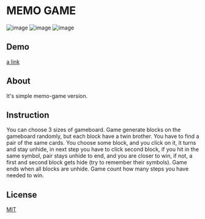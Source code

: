 # MEMO GAME

![image](https://img.shields.io/badge/Vite-B73BFE?style=for-the-badge&logo=vite&logoColor=FFD62E) ![image](https://img.shields.io/badge/React-20232A?style=for-the-badge&logo=react&logoColor=61DAFB)
![image](https://img.shields.io/badge/TypeScript-007ACC?style=for-the-badge&logo=typescript&logoColor=white)

## Demo

[a link](https://dziwnykot.pl/memo)

## About

It's simple memo-game version.

## Instruction

You can choose 3 sizes of gameboard. Game generate blocks on the gameboard randomly, but each block have a twin brother. You have to find a pair of the same cards. You choose some block, and you click on it, it turns and stay unhide, in next step you have to click second block, if you hit in the same symbol, pair stays unhide to end, and you are closer to win, if not, a first and second block gets hide (try to remember their symbols). Game ends when all blocks are unhide. Game count how many steps you have needed to win.

## License

[MIT](https://choosealicense.com/licenses/mit/)
